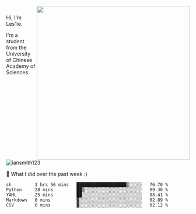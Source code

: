 <img align="right" src="https://github-readme-stats.vercel.app/api?username=iansmith123&show_icons=true&hide_border=true" width="420">

### 
Hi, I'm Les1ie. 

I'm a student from the University of Chinese Academy of Sciences.

<img src="https://komarev.com/ghpvc/?username=iansmith123" alt="iansmith123" />




🔭 What I did over the past week :)
<!--START_SECTION:waka-->
```text
sh         3 hrs 56 mins   ███████████████████▒░░░░░   76.70 % 
Python     28 mins         ██▒░░░░░░░░░░░░░░░░░░░░░░   09.30 % 
YAML       25 mins         ██░░░░░░░░░░░░░░░░░░░░░░░   08.41 % 
Markdown   8 mins          ▓░░░░░░░░░░░░░░░░░░░░░░░░   02.89 % 
CSV        6 mins          ▓░░░░░░░░░░░░░░░░░░░░░░░░   02.12 % 
```
<!--END_SECTION:waka-->


<!--
**IanSmith123/IanSmith123** is a ✨ _special_ ✨ repository because its `README.md` (this file) appears on your GitHub profile.
<img src="https://github.githubassets.com/images/spinners/octocat-spinner-64.gif">

Here are some ideas to get you started:

- 🔭 I’m currently working on ...
- 🌱 I’m currently learning ...
- 👯 I’m looking to collaborate on ...
- 🤔 I’m looking for help with ...
- 💬 Ask me about ...
- 📫 How to reach me: ...
- 😄 Pronouns: ...
- ⚡ Fun fact: ...
-->
